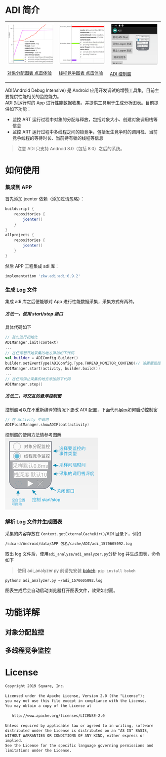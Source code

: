 # ADI 简介

<p>
<table cellspacing="10">
<tr>

  <td>
  <a href="https://zkwlx.github.io/ADI/docs/adi_对象分配.html">
  <img alt="对象分配与释放的样例" src="docs/对象分配与释放.png"  />
    <p/>对象分配图表 点击体验
  </a>

  </td>

  <td>
  <a href="https://zkwlx.github.io/ADI/docs/adi_线程竞争.html">
  <img alt="多线程竞争样例" src="docs/多线程竞争.png" />
    <p/>线程竞争图表 点击体验
  </a>
  </td>

  <td>
  <a href="https://github.com/zkwlx/ADI/blob/master/docs/adi_screenshot.png">
  <img alt="APP 集成样例截图" src="docs/adi_screenshot.png" />
    <p/>ADI 控制窗
  </a>
  </td>

</tr>
</table>
</p>

ADI(Android Debug Intensive) 是 Android 应用开发调试的增强工具集，目前主要提供性能相关的监控能力。  
ADI 对运行时的 App 进行性能数据收集，并提供工具用于生成分析图表。目前提供如下功能：
* 监控 ART 运行过程中对象的分配与释放，包括对象大小、创建对象调用栈等信息
* 监控 ART 运行过程中多线程之间的锁竞争，包括发生竞争时的调用栈、当前竞争线程的等待时长、当前持有锁的线程等信息
> 注意 ADI 只支持 Android 8.0（包括 8.0）之后的系统。
# 如何使用
### 集成到 APP
首先添加 jcenter 依赖（添加过请忽略）：
```gradle
buildscript {
    repositories {
        jcenter()
    }
}
allprojects {
    repositories {
        jcenter()
    }
}
```
然后 APP 工程集成 adi 库：
```gradle
implementation 'zkw.adi:adi:0.9.2'
```
### 生成 Log 文件
集成 adi 库之后便能够对 App 进行性能数据采集，采集方式有两种。
##### 方法一，使用 start/stop 接口
具体代码如下
```kotlin
// 首先进行初始化
ADIManager.init(context)
...
// 在任何想开始采集的地方添加如下代码
val builder = ADIConfig.Builder()
builder.setEventType(ADIConfig.Type.THREAD_MONITOR_CONTEND)// 设置要监控的事件类型
ADIManager.start(activity, builder.build())
...
// 在任何停止采集的地方添加如下代码
ADIManager.stop()
```
##### 方法二，可交互的悬浮控制窗
控制窗可以在不重新编译的情况下更改 ADI 配置，下面代码展示如何启动控制窗
```kotlin
// 在 Activity 中调用
ADIFloatManager.showADIFloat(activity)
```
控制窗的使用方法情参考图解    
<img width="300" height="232" alt="控制窗图解" src="docs/adi_float.png" />
### 解析 Log 文件并生成图表
采集的内容存放在 `Context.getExternalCacheDir()`/ADI 目录下，例如
```bash
/sdcard/Android/data/APP 包名/cache/ADI/adi_1570605092.log
```
取出 log 文件后，使用`adi_analyze/adi_analyzer.py`分析 log 并生成图表，命令如下
> 使用 adi_analyzer.py 前请先安装 [bokeh](https://docs.bokeh.org/en/latest/docs/installation.html): `pip install bokeh`
```bash
python3 adi_analyzer.py ~/adi_1570605092.log
```
图表生成后会自动启动浏览器打开图表文件，效果如封面。
# 功能详解
## 对象分配监控
## 多线程竞争监控

# License
```
Copyright 2019 Square, Inc.

Licensed under the Apache License, Version 2.0 (the "License");
you may not use this file except in compliance with the License.
You may obtain a copy of the License at

   http://www.apache.org/licenses/LICENSE-2.0

Unless required by applicable law or agreed to in writing, software
distributed under the License is distributed on an "AS IS" BASIS,
WITHOUT WARRANTIES OR CONDITIONS OF ANY KIND, either express or implied.
See the License for the specific language governing permissions and
limitations under the License.
```
